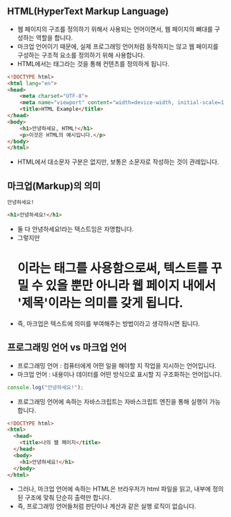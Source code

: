 HTML(HyperText Markup Language)
-----------------------------------------
- 웹 페이지의 구조를 정의하기 위해서 사용되는 언어이면서, 웹 페이지의 뼈대를 구성하는 역할을 합니다.
- 마크업 언어이기 때문에, 실제 프로그래밍 언어처럼 동작하지는 않고 웹 페이지를 구성하는 구조적 요소를 정의하기 위해 사용합니다.
- HTML에서는 태그라는 것을 통해 컨텐츠를 정의하게 됩니다.

```html
<!DOCTYPE html>
<html lang="en">
<head>
    <meta charset="UTF-8">
    <meta name="viewport" content="width=device-width, initial-scale=1.0">
    <title>HTML Example</title>
</head>
<body>
    <h1>안녕하세요, HTML!</h1>
    <p>이것은 HTML의 예시입니다.</p>
</body>
</html>
```

- HTML에서 대소문자 구분은 없지만, 보통은 소문자로 작성하는 것이 관례입니다.

마크업(Markup)의 의미
---------------------------------------------
```html
안녕하세요!

<h1>안녕하세요!</h1>
```

- 둘 다 안녕하세요!라는 텍스트임은 자명합니다.
- 그렇지만 <h1>이라는 태그를 사용함으로써, 텍스트를 꾸밀 수 있을 뿐만 아니라 웹 페이지 내에서 '제목'이라는 의미를 갖게 됩니다.
- 즉, 마크업은 텍스트에 의미를 부여해주는 방법이라고 생각하시면 됩니다.

프로그래밍 언어 vs 마크업 언어
-------------------------------------------------
- 프로그래밍 언어 : 컴퓨터에게 어떤 일을 해야할 지 작업을 지시하는 언어입니다.
- 마크업 언어 : 내용이나 데이터를 어떤 방식으로 표시할 지 구조화하는 언어입니다.

```javascript
console.log("안녕하세요!"); 
```
- 프로그래밍 언어에 속하는 자바스크립트는 자바스크립트 엔진을 통해 실행이 가능합니다.

```html
<!DOCTYPE html>
<html>
  <head>
    <title>나의 웹 페이지</title>
  </head>
  <body>
    <h1>안녕하세요!</h1>
  </body>
</html>
```
- 그러나, 마크업 언어에 속하는 HTML은 브라우저가 html 파일을 읽고, 내부에 정의된 구조에 맞춰 단순히 출력만 합니다.
- 즉, 프로그래밍 언어들처럼 판단이나 계산과 같은 실행 로직이 없습니다.
